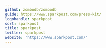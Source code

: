 ```yaml
---
github: zombodb/zombodb
guide: https://www.sparkpost.com/press-kit/
logohandle: sparkpost
sort: sparkpost
title: sparkpost
twitter: sparkpost
website: 'https://www.sparkpost.com/'
---
```

